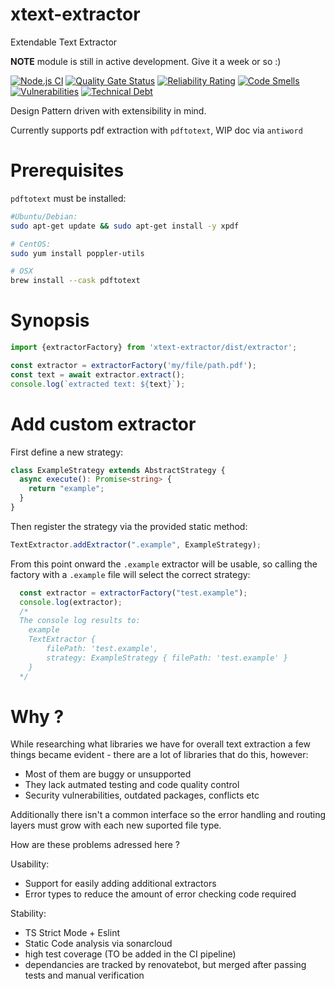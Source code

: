 # xtext-extractor

Extendable Text Extractor

**NOTE** module is still in active development. Give it a week or so :)

[![Node.js CI](https://github.com/stanimirovv/xtext-extractor/actions/workflows/node-ci.js.yml/badge.svg)](https://github.com/stanimirovv/xtext-extractor/actions/workflows/node-ci.js.yml)
[![Quality Gate Status](https://sonarcloud.io/api/project_badges/measure?project=stanimirovv_xtext-extractor&metric=alert_status)](https://sonarcloud.io/summary/new_code?id=stanimirovv_xtext-extractor)
[![Reliability Rating](https://sonarcloud.io/api/project_badges/measure?project=stanimirovv_xtext-extractor&metric=reliability_rating)](https://sonarcloud.io/summary/new_code?id=stanimirovv_xtext-extractor)
[![Code Smells](https://sonarcloud.io/api/project_badges/measure?project=stanimirovv_xtext-extractor&metric=code_smells)](https://sonarcloud.io/summary/new_code?id=stanimirovv_xtext-extractor)
[![Vulnerabilities](https://sonarcloud.io/api/project_badges/measure?project=stanimirovv_xtext-extractor&metric=vulnerabilities)](https://sonarcloud.io/summary/new_code?id=stanimirovv_xtext-extractor)
[![Technical Debt](https://sonarcloud.io/api/project_badges/measure?project=stanimirovv_xtext-extractor&metric=sqale_index)](https://sonarcloud.io/summary/new_code?id=stanimirovv_xtext-extractor)

Design Pattern driven with extensibility in mind.

Currently supports pdf extraction with ```pdftotext```, WIP doc via ```antiword```

# Prerequisites

```pdftotext``` must be installed:

```bash
#Ubuntu/Debian:
sudo apt-get update && sudo apt-get install -y xpdf

# CentOS:
sudo yum install poppler-utils

# OSX
brew install --cask pdftotext

```

# Synopsis

```typescript
import {extractorFactory} from 'xtext-extractor/dist/extractor';

const extractor = extractorFactory('my/file/path.pdf');
const text = await extractor.extract();
console.log(`extracted text: ${text}`);
```

# Add custom extractor

First define a new strategy:
```typescript
class ExampleStrategy extends AbstractStrategy {
  async execute(): Promise<string> {
    return "example";
  }
}
```

Then register the strategy via the provided static method:
```typescript
TextExtractor.addExtractor(".example", ExampleStrategy);
```

From this point onward the `.example` extractor will be usable, so calling the factory with a `.example` file will select the correct strategy:
```typescript
  const extractor = extractorFactory("test.example");
  console.log(extractor);
  /*
  The console log results to:
    example
    TextExtractor {
        filePath: 'test.example',
        strategy: ExampleStrategy { filePath: 'test.example' }
    }
  */
```

# Why ?

While researching what libraries we have for overall text extraction a few things became evident - there are a lot of libraries that do this, however:
* Most of them are buggy or unsupported
* They lack autmated testing and code quality control
* Security vulnerabilities, outdated packages, conflicts etc

Additionally there isn't a common interface so the error handling and routing layers must grow with each new suported file type.

How are these problems adressed here ? 

Usability:
* Support for easily adding additional extractors
* Error types to reduce the amount of error checking code required

Stability:
* TS Strict Mode + Eslint
* Static Code analysis via sonarcloud
* high test coverage (TO be added in the CI pipeline)
* dependancies are tracked by renovatebot, but merged after passing tests and manual verification
